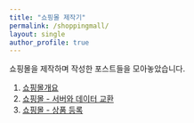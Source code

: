 ```yaml
---
title: "쇼핑몰 제작기"
permalink: /shoppingmall/
layout: single
author_profile: true
---
```


   
   
쇼핑몰을 제작하며 작성한 포스트들을 모아놓았습니다.

   
   
   

1. [  쇼핑몰개요](/shoppingmallindex)
2. [ 쇼핑몰 - 서버와 데이터 교환](/shoppingmall/axios)
3. [ 쇼핑몰 - 상품 등록](/shoppingmall/insert)
